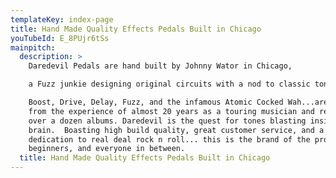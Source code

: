 ```yaml
---
templateKey: index-page
title: Hand Made Quality Effects Pedals Built in Chicago
youTubeId: E_8PUjr6tSs
mainpitch:
  description: >
    Daredevil Pedals are hand built by Johnny Wator in Chicago,

    a Fuzz junkie designing original circuits with a nod to classic tones. 

    Boost, Drive, Delay, Fuzz, and the infamous Atomic Cocked Wah...are all born
    from the experience of almost 20 years as a touring musician and recording
    over a dozen albums. Daredevil is the quest for tones blasting inside his
    brain.  Boasting high build quality, great customer service, and a
    dedication to real deal rock n roll... this is the brand of the pros,
    beginners, and everyone in between.
  title: Hand Made Quality Effects Pedals Built in Chicago
---
```


